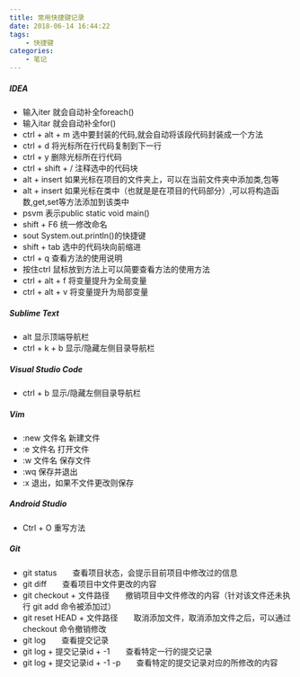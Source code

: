 ```yaml
---
title: 常用快捷键记录
date: 2018-06-14 16:44:22
tags:
    - 快捷键
categories:
    - 笔记
---
```


##### IDEA   
    
* 输入iter 就会自动补全foreach()
* 输入itar 就会自动补全for()
* ctrl + alt + m 选中要封装的代码,就会自动将该段代码封装成一个方法
* ctrl + d 将光标所在行代码复制到下一行
* ctrl + y 删除光标所在行代码
* ctrl + shift + / 注释选中的代码块
* alt + insert 如果光标在项目的文件夹上，可以在当前文件夹中添加类,包等
* alt + insert 如果光标在类中（也就是是在项目的代码部分）,可以将构造函数,get,set等方法添加到该类中
* psvm 表示public static void main()
* shift + F6 统一修改命名
* sout System.out.println()的快捷键
* shift + tab 选中的代码块向前缩进
* ctrl + q 查看方法的使用说明
* 按住ctrl 鼠标放到方法上可以简要查看方法的使用方法
* ctrl + alt + f 将变量提升为全局变量
* ctrl + alt + v 将变量提升为局部变量

##### Sublime Text

* alt 显示顶端导航栏
* ctrl + k + b 显示/隐藏左侧目录导航栏

##### Visual Studio Code

* ctrl + b 显示/隐藏左侧目录导航栏

##### Vim

* :new  文件名     新建文件
* :e    文件名     打开文件
* :w    文件名     保存文件
* :wq   保存并退出
* :x    退出，如果不文件更改则保存

##### Android Studio

* Ctrl + O 重写方法

##### Git

* git status&emsp;&emsp;查看项目状态，会提示目前项目中修改过的信息
* git diff&emsp;&emsp;查看项目中文件更改的内容
* git checkout + 文件路径&emsp;&emsp;撤销项目中文件修改的内容（针对该文件还未执行 git add 命令被添加过）
* git reset HEAD + 文件路径&emsp;&emsp;取消添加文件，取消添加文件之后，可以通过 checkout 命令撤销修改
* git log&emsp;&emsp;查看提交记录
* git log + 提交记录id + -1&emsp;&emsp;查看特定一行的提交记录
* git log + 提交记录id + -1 -p&emsp;&emsp;查看特定的提交记录对应的所修改的内容 
